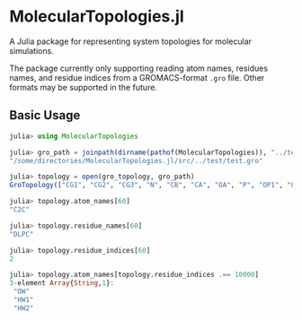 # MolecularTopologies.jl

A Julia package for representing system topologies for molecular simulations.

The package currently only supporting reading atom names, residues names, and
residue indices from a GROMACS-format `.gro` file. Other formats may be 
supported in the future.

## Basic Usage

```julia
julia> using MolecularTopologies

julia> gro_path = joinpath(dirname(pathof(MolecularTopologies)), "../test/test.gro")
"/some/directories/MolecularTopologies.jl/src/../test/test.gro"

julia> topology = open(gro_topology, gro_path)
GroTopology(["CG1", "CG2", "CG3", "N", "CB", "CA", "OA", "P", "OP1", "OP2"  …  "HW2", "OW", "HW1", "HW2", "OW", "HW1", "HW2", "OW", "HW1", "HW2"], [1, 1, 1, 1, 1, 1, 1, 1, 1, 1  …  17141, 17142, 17142, 17142, 17143, 17143, 17143, 17144, 17144, 17144], ["DLPC", "DLPC", "DLPC", "DLPC", "DLPC", "DLPC", "DLPC", "DLPC", "DLPC", "DLPC"  …  "SOL", "SOL", "SOL", "SOL", "SOL", "SOL", "SOL", "SOL", "SOL", "SOL"])

julia> topology.atom_names[60]
"C2C"

julia> topology.residue_names[60]
"DLPC"

julia> topology.residue_indices[60]
2

julia> topology.atom_names[topology.residue_indices .== 10000]
3-element Array{String,1}:
 "OW"
 "HW1"
 "HW2"
```


